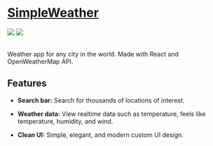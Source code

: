 # [SimpleWeather](https://simpleweather-murex.vercel.app/)

<div>
    <img src="https://img.shields.io/badge/React-%2320232a.svg?style=for-the-badge&logo=react&logoColor=%2361DAFB"/>
    <img src="https://img.shields.io/badge/OpenWeatherMap%20API-%23e76241.svg?style=for-the-badge&logoColor=white"/>
    <br><br>
</div>
  
Weather app for any city in the world. Made with React and OpenWeatherMap API. 

## Features

- **Search bar:** Search for thousands of locations of interest.
  
- **Weather data:** View realtime data such as temperature, feels like temperature, humidity, and wind.

- **Clean UI:** Simple, elegant, and modern custom UI design.
